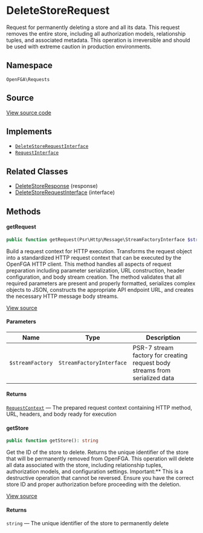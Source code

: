 # DeleteStoreRequest

Request for permanently deleting a store and all its data. This request removes the entire store, including all authorization models, relationship tuples, and associated metadata. This operation is irreversible and should be used with extreme caution in production environments.

## Namespace
`OpenFGA\Requests`

## Source
[View source code](https://github.com/evansims/openfga-php/blob/main/src/Requests/DeleteStoreRequest.php)

## Implements
* [`DeleteStoreRequestInterface`](DeleteStoreRequestInterface.md)
* [`RequestInterface`](RequestInterface.md)

## Related Classes
* [DeleteStoreResponse](Responses/DeleteStoreResponse.md) (response)
* [DeleteStoreRequestInterface](Requests/DeleteStoreRequestInterface.md) (interface)



## Methods

                                    
#### getRequest


```php
public function getRequest(Psr\Http\Message\StreamFactoryInterface $streamFactory): OpenFGA\Network\RequestContext
```

Build a request context for HTTP execution. Transforms the request object into a standardized HTTP request context that can be executed by the OpenFGA HTTP client. This method handles all aspects of request preparation including parameter serialization, URL construction, header configuration, and body stream creation. The method validates that all required parameters are present and properly formatted, serializes complex objects to JSON, constructs the appropriate API endpoint URL, and creates the necessary HTTP message body streams.

[View source](https://github.com/evansims/openfga-php/blob/main/src/Requests/DeleteStoreRequest.php#L50)

#### Parameters
| Name | Type | Description |
|------|------|-------------|
| `$streamFactory` | `StreamFactoryInterface` | PSR-7 stream factory for creating request body streams from serialized data |

#### Returns
[`RequestContext`](Network/RequestContext.md) — The prepared request context containing HTTP method, URL, headers, and body ready for execution
#### getStore


```php
public function getStore(): string
```

Get the ID of the store to delete. Returns the unique identifier of the store that will be permanently removed from OpenFGA. This operation will delete all data associated with the store, including relationship tuples, authorization models, and configuration settings. Important:** This is a destructive operation that cannot be reversed. Ensure you have the correct store ID and proper authorization before proceeding with the deletion.

[View source](https://github.com/evansims/openfga-php/blob/main/src/Requests/DeleteStoreRequest.php#L62)


#### Returns
`string` — The unique identifier of the store to permanently delete
